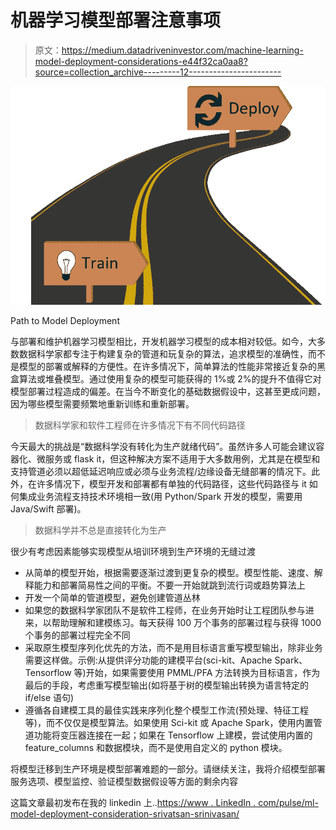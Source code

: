 # 机器学习模型部署注意事项

> 原文：<https://medium.datadriveninvestor.com/machine-learning-model-deployment-considerations-e44f32ca0aa8?source=collection_archive---------12----------------------->

![](img/706eabc46a29a42cb67f3f7d624ec1cd.png)

Path to Model Deployment

与部署和维护机器学习模型相比，开发机器学习模型的成本相对较低。如今，大多数数据科学家都专注于构建复杂的管道和玩复杂的算法，追求模型的准确性，而不是模型的部署或解释的方便性。在许多情况下，简单算法的性能非常接近复杂的黑盒算法或堆叠模型。通过使用复杂的模型可能获得的 1%或 2%的提升不值得它对模型部署过程造成的偏差。在当今不断变化的基础数据假设中，这甚至更成问题，因为哪些模型需要频繁地重新训练和重新部署。

> 数据科学家和软件工程师在许多情况下有不同代码路径

今天最大的挑战是“数据科学没有转化为生产就绪代码”。虽然许多人可能会建议容器化、微服务或 flask it，但这种解决方案不适用于大多数用例，尤其是在模型和支持管道必须以超低延迟响应或必须与业务流程/边缘设备无缝部署的情况下。此外，在许多情况下，模型开发和部署都有单独的代码路径，这些代码路径与 it 如何集成业务流程支持技术环境相一致(用 Python/Spark 开发的模型，需要用 Java/Swift 部署)。

> 数据科学并不总是直接转化为生产

很少有考虑因素能够实现模型从培训环境到生产环境的无缝过渡

*   从简单的模型开始，根据需要逐渐过渡到更复杂的模型。模型性能、速度、解释能力和部署简易性之间的平衡。不要一开始就跳到流行词或趋势算法上
*   开发一个简单的管道模型，避免创建管道丛林
*   如果您的数据科学家团队不是软件工程师，在业务开始时让工程团队参与进来，以帮助理解和建模练习。每天获得 100 万个事务的部署过程与获得 1000 个事务的部署过程完全不同
*   采取原生模型序列化优先的方法，而不是用目标语言重写模型输出，除非业务需要这样做。示例:从提供评分功能的建模平台(sci-kit、Apache Spark、Tensorflow 等)开始，如果需要使用 PMML/PFA 方法转换为目标语言，作为最后的手段，考虑重写模型输出(如将基于树的模型输出转换为语言特定的 if/else 语句)
*   遵循各自建模工具的最佳实践来序列化整个模型工作流(预处理、特征工程等)，而不仅仅是模型算法。如果使用 Sci-kit 或 Apache Spark，使用内置管道功能将变压器连接在一起；如果在 Tensorflow 上建模，尝试使用内置的 feature_columns 和数据模块，而不是使用自定义的 python 模块。

将模型迁移到生产环境是模型部署难题的一部分。请继续关注，我将介绍模型部署服务选项、模型监控、验证模型数据假设等方面的剩余内容

这篇文章最初发布在我的 linkedin 上..[https://www . LinkedIn . com/pulse/ml-model-deployment-consideration-srivatsan-srinivasan/](https://www.linkedin.com/pulse/ml-model-deployment-considerations-srivatsan-srinivasan/)